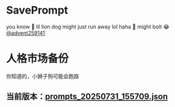 # SavePrompt
you know 🫠 lil lion dog might just run away lol
haha 🐶 might bolt 😂 [@advent259141](https://github.com/advent259141)

# 人格市场备份
你知道的，小狮子狗可能会跑路

## 当前版本：[prompts_20250731_155709.json](https://github.com/Larch-C/SavePrompt/blob/main/prompts_20250731_155709.json)
